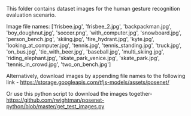 This folder contains dataset images for the human gesture recognition evaluation scenario.


Image file names:
['frisbee.jpg', 'frisbee_2.jpg',  'backpackman.jpg', 'boy_doughnut.jpg', 'soccer.png', 'with_computer.jpg', 'snowboard.jpg', 'person_bench.jpg', 'skiing.jpg',
  'fire_hydrant.jpg', 'kyte.jpg', 'looking_at_computer.jpg', 'tennis.jpg', 'tennis_standing.jpg', 'truck.jpg', 'on_bus.jpg', 'tie_with_beer.jpg', 'baseball.jpg',
  'multi_skiing.jpg', 'riding_elephant.jpg', 'skate_park_venice.jpg', 'skate_park.jpg', 'tennis_in_crowd.jpg', 'two_on_bench.jpg']

Alternatively, download images by appending file names to the following link - https://storage.googleapis.com/tfjs-models/assets/posenet/

Or use this python script to download the images together- https://github.com/rwightman/posenet-python/blob/master/get_test_images.py

